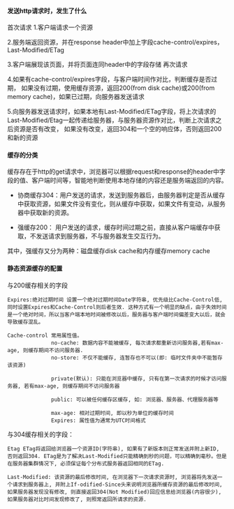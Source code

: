 
#### 发送http请求时，发生了什么
首次请求
1.客户端请求一个资源

2.服务端返回资源，并在response header中加上字段cache-control/expires，Last-Modified/ETag

3.客户端展现该页面，并将页面连同header中的字段存储 再次请求

4.如果有cache-control/expires字段，与客户端时间作对比，判断缓存是否过期， 如果没有过期，使用缓存资源，返回200(from disk cache)或200(from memory cache)，如果已过期，向服务器发送请求

5.向服务器发送请求时，如果本地有Last-Modified/ETag字段，将上次请求的Last-Modified/Etag一起传递给服务器，与服务器资源作对比，判断上次请求之后资源是否有改变， 如果没有改变，返回304和一个空的响应体，否则返回200和新的资源

#### 缓存的分类
缓存存在于http的get请求中，浏览器可以根据request和response的header中字段的值、客户端时间等，智能地判断使用本地存储的内容还是服务端返回的内容。

+ 协商缓存304：用户发送的请求，发送到服务器后，由服务器判定是否从缓存中获取资源，如果文件没有变化，则从缓存中获取，如果文件有变动，从服务器中获取新的资源。

+ 强缓存200： 用户发送的请求，缓存时间过期之前，直接从客户端缓存中获取，不发送请求到服务器，不与服务器发生交互行为。

其中，强缓存又分为两种：磁盘缓存disk cache和内存缓存memory cache

#### 静态资源缓存的配置
与200缓存相关的字段
```
Expires:绝对过期时间 设置一个绝对过期时间Date字符串, 优先级比Cache-Control低, 同时设置Expires和Cache-Control则后者生效. 这种方式有一个明显的缺点，由于失效时间是一个绝对时间，所以当客户端本地时间被修改以后，服务器与客户端时间偏差变大以后，就会导致缓存混乱。

Cache-control 常用属性值。
              no-cache: 数据内容不能被缓存, 每次请求都重新访问服务器,若有max-age, 则缓存期间不访问服务器.
              no-store: 不仅不能缓存, 连暂存也不可以(即: 临时文件夹中不能暂存该资源)

              private(默认): 只能在浏览器中缓存, 只有在第一次请求的时候才访问服务器, 若有max-age, 则缓存期间不访问服务器

              public: 可以被任何缓存区缓存, 如: 浏览器、服务器、代理服务器等

              max-age: 相对过期时间, 即以秒为单位的缓存时间
              Expires: 属性值为通常为UTC时间格式
```

与304缓存相关的字段：
```
Etag ETag将返回给浏览器一个资源ID(字符串), 如果有了新版本则正常发送并附上新ID, 否则返回304. ETag是为了解决Last-Modified只能精确到秒的问题，可以精确到毫秒。但是在服务器集群情况下, 必须保证每个分布式服务器返回相同的ETag.

Last-Modified: 该资源的最后修改时间, 在浏览器下一次请求资源时, 浏览器将先发送一个请求到服务器上, 并附上If-odified-Since头来说明浏览器所缓存资源的最后修改时间, 如果服务器发现没有修改, 则直接返回304(Not Modified)回应信息给浏览器(内容很少), 如果服务器对比时间发现修改了, 则照常返回所请求的资源.
```